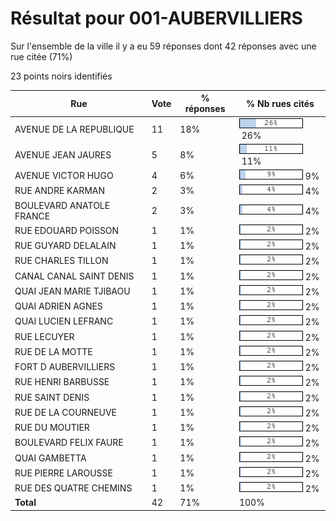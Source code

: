 # Résultat pour 001-AUBERVILLIERS

Sur l'ensemble de la ville il y a eu 59 réponses dont 42 réponses avec une rue citée (71%)

23 points noirs identifiés

| Rue | Vote | % réponses | % Nb rues cités|
|-----|------|------------|----------------|
| AVENUE DE LA REPUBLIQUE | 11 | 18% | <img src="../../img/bar_26.gif" />&nbsp;26%|
| AVENUE JEAN JAURES | 5 | 8% | <img src="../../img/bar_11.gif" />&nbsp;11%|
| AVENUE VICTOR HUGO | 4 | 6% | <img src="../../img/bar_9.gif" />&nbsp;9%|
| RUE ANDRE KARMAN | 2 | 3% | <img src="../../img/bar_4.gif" />&nbsp;4%|
| BOULEVARD ANATOLE FRANCE | 2 | 3% | <img src="../../img/bar_4.gif" />&nbsp;4%|
| RUE EDOUARD POISSON | 1 | 1% | <img src="../../img/bar_2.gif" />&nbsp;2%|
| RUE GUYARD DELALAIN | 1 | 1% | <img src="../../img/bar_2.gif" />&nbsp;2%|
| RUE CHARLES TILLON | 1 | 1% | <img src="../../img/bar_2.gif" />&nbsp;2%|
| CANAL CANAL SAINT DENIS | 1 | 1% | <img src="../../img/bar_2.gif" />&nbsp;2%|
| QUAI JEAN MARIE TJIBAOU | 1 | 1% | <img src="../../img/bar_2.gif" />&nbsp;2%|
| QUAI ADRIEN AGNES | 1 | 1% | <img src="../../img/bar_2.gif" />&nbsp;2%|
| QUAI LUCIEN LEFRANC | 1 | 1% | <img src="../../img/bar_2.gif" />&nbsp;2%|
| RUE LECUYER | 1 | 1% | <img src="../../img/bar_2.gif" />&nbsp;2%|
| RUE DE LA MOTTE | 1 | 1% | <img src="../../img/bar_2.gif" />&nbsp;2%|
| FORT D AUBERVILLIERS | 1 | 1% | <img src="../../img/bar_2.gif" />&nbsp;2%|
| RUE HENRI BARBUSSE | 1 | 1% | <img src="../../img/bar_2.gif" />&nbsp;2%|
| RUE SAINT DENIS | 1 | 1% | <img src="../../img/bar_2.gif" />&nbsp;2%|
| RUE DE LA COURNEUVE | 1 | 1% | <img src="../../img/bar_2.gif" />&nbsp;2%|
| RUE DU MOUTIER | 1 | 1% | <img src="../../img/bar_2.gif" />&nbsp;2%|
| BOULEVARD FELIX FAURE | 1 | 1% | <img src="../../img/bar_2.gif" />&nbsp;2%|
| QUAI GAMBETTA | 1 | 1% | <img src="../../img/bar_2.gif" />&nbsp;2%|
| RUE PIERRE LAROUSSE | 1 | 1% | <img src="../../img/bar_2.gif" />&nbsp;2%|
| RUE DES QUATRE CHEMINS | 1 | 1% | <img src="../../img/bar_2.gif" />&nbsp;2%|
| **Total** | 42 | 71% | 100%|

